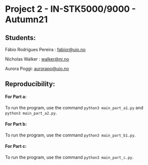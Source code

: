 # **Project 2 - IN-STK5000/9000 - Autumn21**

## **Students:**
Fábio Rodrigues Pereira : fabior@uio.no

Nicholas Walker : walker@nr.no

Aurora Poggi: aurorapo@uio.no

## **Reproducibility:**

#### For Part a:

To run the program, use the command `python3 main_part_a1.py` and `python3 main_part_a2.py`.

#### For Part b:

To run the program, use the command `python3 main_part_b1.py`.

#### For Part c:

To run the program, use the command `python3 main_part_c.py`.
